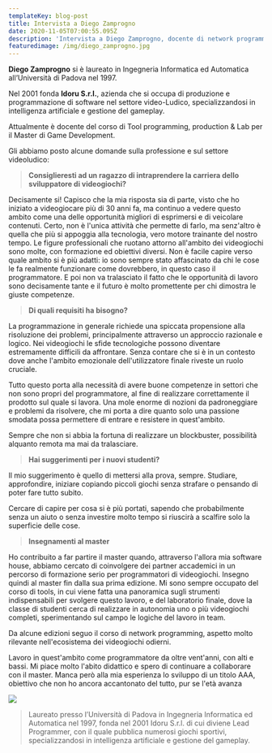 ```yaml
---
templateKey: blog-post
title: Intervista a Diego Zamprogno
date: 2020-11-05T07:00:55.095Z
description: 'Intervista a Diego Zamprogno, docente di network programming al Master'
featuredimage: /img/diego_zamprogno.jpg
---
```

**Diego Zamprogno** si è laureato in Ingegneria Informatica ed Automatica all’Università di Padova nel 1997. 

Nel 2001 fonda **Idoru S.r.l.**,  azienda che si occupa di produzione e programmazione di software nel settore video-Ludico, specializzandosi in intelligenza artificiale e gestione del gameplay. 

Attualmente è docente del corso di Tool programming, production & Lab per il Master di Game Development. 

Gli abbiamo posto alcune domande sulla professione e sul settore videoludico:

> **Consiglieresti ad un ragazzo di intraprendere la carriera dello sviluppatore di videogiochi?**

Decisamente si! Capisco che la mia risposta sia di parte, visto che ho iniziato a videogiocare più di 30 anni fa, ma continuo a vedere questo ambito come una delle opportunità migliori di esprimersi e di veicolare contenuti. Certo, non è l'unica attività che permette di farlo, ma senz'altro è quella che più si appoggia alla tecnologia, vero motore trainante del nostro tempo. Le figure professionali che ruotano attorno all'ambito dei videogiochi sono molte, con formazione ed obiettivi diversi. Non è facile capire verso quale ambito si è più adatti: io sono sempre stato affascinato da chi le cose le fa realmente funzionare come dovrebbero, in questo caso il programmatore. E poi non va tralasciato il fatto che le opportunità di lavoro sono decisamente tante e il futuro è molto promettente per chi dimostra le giuste competenze.

> **Di quali requisiti ha bisogno?**

La programmazione in generale richiede una spiccata propensione alla risoluzione dei problemi, principalmente attraverso un approccio razionale e logico. Nei videogiochi le sfide tecnologiche possono diventare estremamente difficili da affrontare. Senza contare che si è in un contesto dove anche l'ambito emozionale dell'utilizzatore finale riveste un ruolo cruciale. 

Tutto questo porta alla necessità di avere buone competenze in settori che non sono propri del programmatore, al fine di realizzare correttamente il prodotto sul quale si lavora. Una mole enorme di nozioni da padroneggiare e problemi da risolvere, che mi porta a dire quanto solo una passione smodata possa permettere di entrare e resistere in quest'ambito.

Sempre che non si abbia la fortuna di realizzare un blockbuster, possibilità alquanto remota ma mai da tralasciare.

> **Hai suggerimenti per i nuovi studenti?**

Il mio suggerimento è quello di mettersi alla prova, sempre. Studiare, approfondire, iniziare copiando piccoli giochi senza strafare o pensando di poter fare tutto subito.

Cercare di capire per cosa si è più portati, sapendo che probabilmente senza un aiuto o senza investire molto tempo si riuscirà a scalfire solo la superficie delle cose.

> **Insegnamenti al master**

Ho contribuito a far partire il master quando, attraverso l'allora mia software house, abbiamo cercato di coinvolgere dei partner accademici in un percorso di formazione serio per programmatori di videogiochi. Insegno quindi al master fin dalla sua prima edizione. Mi sono sempre occupato del corso di tools, in cui viene fatta una panoramica sugli strumenti indispensabili per svolgere questo lavoro, e del laboratorio finale, dove la classe di studenti cerca di realizzare in autonomia uno o più videogiochi completi, sperimentando sul campo le logiche del lavoro in team.

Da alcune edizioni seguo il corso di network programming, aspetto molto rilevante nell'ecosistema dei videogiochi odierni.

Lavoro in quest'ambito come programmatore da oltre vent'anni, con alti e bassi. Mi piace molto l'abito didattico e spero di continuare a collaborare con il master. Manca però alla mia esperienza lo sviluppo di un titolo AAA, obiettivo che non ho ancora accantonato del tutto, pur se l'età avanza

![](/img/diego_zamprogno.jpg)

> Laureato presso l’Università di Padova in Ingegneria Informatica ed Automatica nel 1997, fonda nel 2001 Idoru S.r.l. di cui diviene Lead Programmer, con il quale pubblica numerosi giochi sportivi, specializzandosi in intelligenza artificiale e gestione del gameplay.
